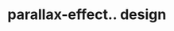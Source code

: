 # parallax-effect.. design                                                                                                                                  

